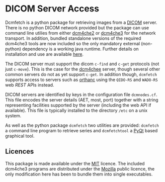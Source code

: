 # DICOM Server Access

Dcmfetch is a python package for retrieving images from a [DICOM](http://medical.nema.org/) server. There is no python DICOM network provided but the package can use command line utilies from either [dcm4che2](http://sourceforge.net/projects/dcm4che/files/dcm4che2/) or [dcm4che3](https://sourceforge.net/projects/dcm4che/files/dcm4che3/) for the network transport. In addition, bundled standalone versions of the required dcm4che3 tools are now included so the only mandatory external (non-python) dependency is a working java runtime. Further details on installation and use are available [here](docs/dcmfetch.md).

The DICOM server must support the dicom `c-find` and `c-get` protocols (not just `c-move`).
This is the case for the
[dcm4chee](https://sourceforge.net/projects/dcm4che/files/dcm4chee/) server, though several other common servers do not as yet support `c-get`. In addition though, `dcmfetch` supports access to servers such as [orthanc](http://www.orthanc-server.com/) using the `QIDO-RS` and `WADO-RS` web *REST* APIs instead.

DICOM servers are identified by keys in the configuration file `dcmnodes.cf`. This file encodes the server details (AET, most, port) together with a string representing facilities supported by the server (including the web API if available). This file is typically installed to the directory `/etc` on a unix system.

As well as the python package `dcmfetch` two utilities are provided: `dcmfetch` a command line program to retrieve series and `dcmfetchtool` a [PyQt](https://riverbankcomputing.com/software/pyqt/intro) based graphical tool.

## Licences
This package is made available under the [MIT](LICENCE) licence. The included dcm4che3 programs are distributed under the [Mozilla](https://github.com/dcm4che/dcm4che/blob/master/LICENSE.txt) public licence, the only modification here has been to bundle them into single executables.
 